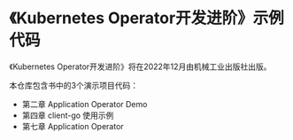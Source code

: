 # 《Kubernetes Operator开发进阶》示例代码

《Kubernetes Operator开发进阶》将在2022年12月由机械工业出版社出版。

本仓库包含书中的3个演示项目代码：

- 第二章 Application Operator Demo
- 第四章 client-go 使用示例
- 第七章 Application Operator
